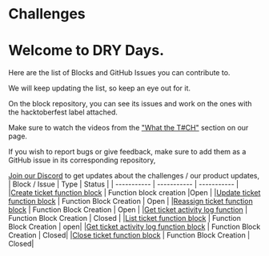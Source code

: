 # Challenges

# Welcome to DRY Days.

Here are the list of Blocks and GitHub Issues you can contribute to.

We will keep updating the list, so keep an eye out for it.

On the block repository, you can see its issues and work on the ones with the hacktoberfest label attached.

Make sure to watch the videos from the ["What the T#CH"](https://hacktoberfest.appblocks.com/#techSection) section on our page.

If you wish to report bugs or give feedback, make sure to add them as a GitHub issue in its corresponding repository,

[Join our Discord](https://discord.com/invite/b7YSVvHp2x) to get updates about the challenges / our product updates, 
| Block / Issue | Type | Status |
| ----------- | ----------- | ----------- |
|[Create ticket function block](https://github.com/appblocks-hub/open_tms/issues/1)   | Function block creation   |Open       |
|[Update ticket function block](https://github.com/appblocks-hub/open_tms/issues/2) | Function Block Creation | Open |
|[Reassign ticket function block](https://github.com/appblocks-hub/open_tms/issues/3) | Function Block Creation | Open |
|[Get ticket activity log function](https://store.appblocks.com/details/readme/TqL4OOWIP3k6g4GM1Ijx-) | Function Block Creation | Closed |
|[List ticket function block](https://github.com/appblocks-hub/open_tms/issues/4) | Function Block Creation | open|
|[Get ticket activity log function block](https://github.com/appblocks-hub/open_tms/issues/5) | Function Block Creation | Closed|
|[Close ticket function block](https://github.com/appblocks-hub/open_tms/issues/6) | Function Block Creation | Closed|

